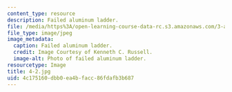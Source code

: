 ```yaml
---
content_type: resource
description: Failed aluminum ladder.
file: /media/https%3A/open-learning-course-data-rc.s3.amazonaws.com/3-a27-case-studies-in-forensic-metallurgy-fall-2007/4c175160dbb0ea4bfacc86fdafb3b687_4-2.jpg
file_type: image/jpeg
image_metadata:
  caption: Failed aluminum ladder.
  credit: Image Courtesy of Kenneth C. Russell.
  image-alt: Photo of failed aluminum ladder.
resourcetype: Image
title: 4-2.jpg
uid: 4c175160-dbb0-ea4b-facc-86fdafb3b687
---
```

